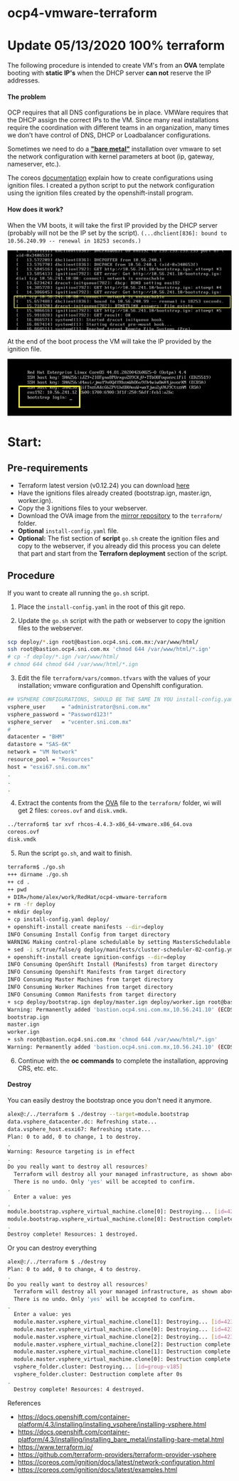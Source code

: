# ocp4-vmware-terraform
# Update 05/13/2020 100% terraform

The following procedure is intended to create VM's from an **OVA** template booting with **static IP's** when the DHCP server **can not** reserve the IP addresses.

#### The problem
OCP requires that all DNS configurations be in place. VMWare requires that the DHCP assign the correct IPs to the VM. Since many real installations require the coordination with different teams in an organization, many times we don't have control of DNS, DHCP or Loadbalancer configurations.

Sometimes we need to do a **["bare metal"](https://docs.openshift.com/container-platform/4.3/installing/installing_bare_metal/installing-bare-metal.html)** installation over vmware to set the network configuration with kernel parameters at boot (ip, gateway, nameserver, etc.).

The coreos [documentation](https://coreos.com/ignition/docs/latest/network-configuration.html) explain how to create configurations using ignition files. I created a python script to put the network configuration using the ignition files created by the openshift-install program.

#### How does it work?
When the VM boots, it will take the first IP provided by the DHCP server (probably will not be the IP set by the script). ``(...dhclient[836]: bound to 10.56.240.99 -- renewal in 18253 seconds.)``

![Temporary IP](images/temp_ip.jpg "Temporary IP")

At the end of the boot process the VM will take the IP provided by the ignition file.

![Final IP](images/final_ip.jpg "Final IP")

# Start:
## Pre-requirements
- Terraform latest version (v0.12.24) you can download [here](https://www.terraform.io/downloads.html)
- Have the ignitions files already created (bootstrap.ign, master.ign, worker.ign).
- Copy the 3 ignitions files to your webserver.
- Download the OVA image from the [mirror repository](https://mirror.openshift.com/pub/openshift-v4/dependencies/rhcos/latest/latest/rhcos-4.4.3-x86_64-vmware.x86_64.ova) to the ``terraform/`` folder.
- **Optional** ``install-config.yaml`` file.
- **Optional:** The fist section of **script** ``go.sh`` create the ignition files and copy to the webserver, if you already did this process you can delete that part and start from the **Terraforn deployment** section of the script.


## Procedure
If you want to create all running the ``go.sh`` script.
1. Place the ``install-config.yaml`` in the root of this git repo.

2. Update the ``go.sh`` script with the path or webserver to copy the ignition files to the webserver.
```bash
scp deploy/*.ign root@bastion.ocp4.sni.com.mx:/var/www/html/
ssh root@bastion.ocp4.sni.com.mx 'chmod 644 /var/www/html/*.ign'
# cp -f deploy/*.ign /var/www/html/
# chmod 644 chmod 644 /var/www/html/*.ign
```

3. Edit the file ``terraform/vars/common.tfvars`` with the values of your installation; vmware configuration and Openshift configuration.
```bash
## VSPHERE CONFIGURATIONS, SHOULD BE THE SAME IN YOU install-config.yaml
vsphere_user     = "administrator@sni.com.mx"
vsphere_password = "Password123!"
vsphere_server   = "vcenter.sni.com.mx"
#
datacenter = "BHM"
datastore = "SAS-6K"
network = "VM Network"
resource_pool = "Resources"
host = "esxi67.sni.com.mx"
.
.
.
```

4. Extract the contents from the [OVA](https://mirror.openshift.com/pub/openshift-v4/dependencies/rhcos/latest/latest/rhcos-4.4.3-x86_64-vmware.x86_64.ova) file to the ``terraform/`` folder, wi will get 2 files: ``coreos.ovf`` and ``disk.vmdk``.
```bash
../terraform$ tar xvf rhcos-4.4.3-x86_64-vmware.x86_64.ova
coreos.ovf
disk.vmdk
```

5. Run the script ``go.sh``, and wait to finish.

```bash
terraform$ ./go.sh
+++ dirname ./go.sh
++ cd .
++ pwd
+ DIR=/home/alex/work/RedHat/ocp4-vmware-terraform
+ rm -fr deploy
+ mkdir deploy
+ cp install-config.yaml deploy/
+ openshift-install create manifests --dir=deploy
INFO Consuming Install Config from target directory
WARNING Making control-plane schedulable by setting MastersSchedulable to true for Scheduler cluster settings
+ sed -i s/true/false/g deploy/manifests/cluster-scheduler-02-config.yml
+ openshift-install create ignition-configs --dir=deploy
INFO Consuming OpenShift Install (Manifests) from target directory
INFO Consuming Openshift Manifests from target directory
INFO Consuming Master Machines from target directory
INFO Consuming Worker Machines from target directory
INFO Consuming Common Manifests from target directory
+ scp deploy/bootstrap.ign deploy/master.ign deploy/worker.ign root@bastion.ocp4.sni.com.mx:/var/www/html/
Warning: Permanently added 'bastion.ocp4.sni.com.mx,10.56.241.10' (ECDSA) to the list of known hosts.
bootstrap.ign                                                                                                              100%  299KB  20.5MB/s   00:00
master.ign                                                                                                                 100% 1820   994.2KB/s   00:00
worker.ign                                                                                                                 100% 1820     1.1MB/s   00:00
+ ssh root@bastion.ocp4.sni.com.mx 'chmod 644 /var/www/html/*.ign'
Warning: Permanently added 'bastion.ocp4.sni.com.mx,10.56.241.10' (ECDSA) to the list of known hosts.
```

6. Continue with the **oc commands** to complete the installation, approving CRS, etc. etc.

#### Destroy
You can easily destroy the bootstrap once you don't need it anymore.
```bash
alex@:/../terraform $ ./destroy --target=module.bootstrap
data.vsphere_datacenter.dc: Refreshing state...
data.vsphere_host.esxi67: Refreshing state...
Plan: 0 to add, 0 to change, 1 to destroy.
.
Warning: Resource targeting is in effect
.
Do you really want to destroy all resources?
  Terraform will destroy all your managed infrastructure, as shown above.
  There is no undo. Only 'yes' will be accepted to confirm.
.
  Enter a value: yes
.  
module.bootstrap.vsphere_virtual_machine.clone[0]: Destroying... [id=423147d7-b7ff-11d2-1762-a2e10dd37584]
module.bootstrap.vsphere_virtual_machine.clone[0]: Destruction complete after 9s
.
Destroy complete! Resources: 1 destroyed.
```
Or you can destroy everything
```bash
alex@:/../terraform $ ./destroy
Plan: 0 to add, 0 to change, 4 to destroy.
.
Do you really want to destroy all resources?
  Terraform will destroy all your managed infrastructure, as shown above.
  There is no undo. Only 'yes' will be accepted to confirm.
.
  Enter a value: yes
  module.master.vsphere_virtual_machine.clone[1]: Destroying... [id=4231f92a-08c9-6afe-7f0c-b17105e7991a]
  module.master.vsphere_virtual_machine.clone[0]: Destroying... [id=4231da99-3018-40dd-2532-157990aea86f]
  module.master.vsphere_virtual_machine.clone[2]: Destroying... [id=423188fc-571c-f243-367c-c6edaf8906b2]
  module.master.vsphere_virtual_machine.clone[2]: Destruction complete after 4s
  module.master.vsphere_virtual_machine.clone[1]: Destruction complete after 4s
  module.master.vsphere_virtual_machine.clone[0]: Destruction complete after 5s
  vsphere_folder.cluster: Destroying... [id=group-v185]
  vsphere_folder.cluster: Destruction complete after 0s
.  
  Destroy complete! Resources: 4 destroyed.
```

References
- https://docs.openshift.com/container-platform/4.3/installing/installing_vsphere/installing-vsphere.html
- https://docs.openshift.com/container-platform/4.3/installing/installing_bare_metal/installing-bare-metal.html
- https://www.terraform.io/
- https://github.com/terraform-providers/terraform-provider-vsphere
- https://coreos.com/ignition/docs/latest/network-configuration.html
- https://coreos.com/ignition/docs/latest/examples.html
